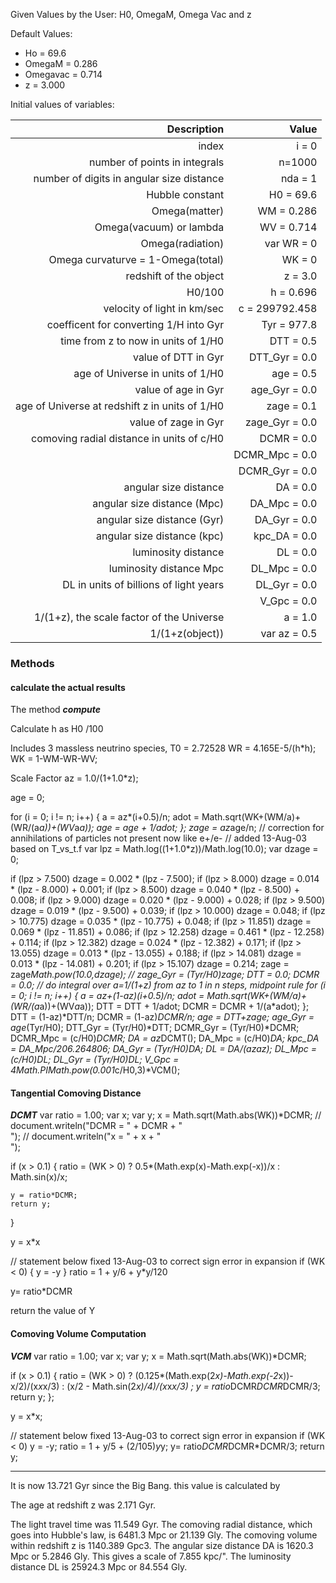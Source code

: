 Given Values by the User:
H0, OmegaM, Omega Vac and z

Default Values:
+ Ho = 69.6
+ OmegaM = 0.286
+ Omegavac = 0.714
+ z = 3.000


Initial values of variables:

|Description | Value |
|---------------:|-------------:|
| index |  i = 0|
| number of points in integrals | n=1000 |
| number of digits in angular size distance | nda = 1 |
| Hubble constant |H0 = 69.6 |
| Omega(matter) | WM = 0.286 |
| Omega(vacuum) or lambda | WV = 0.714 |
| Omega(radiation) | var WR = 0 |
|  Omega curvaturve = 1-Omega(total) | WK = 0 |
| redshift of the object | z = 3.0 |
| H0/100 | h = 0.696 |
| velocity of light in km/sec | c = 299792.458 |
| coefficent for converting 1/H into Gyr | Tyr = 977.8 |
| time from z to now in units of 1/H0 | DTT = 0.5
| value of DTT in Gyr | DTT_Gyr = 0.0 |
| age of Universe in units of 1/H0 | age = 0.5 |
| value of age in Gyr | age_Gyr = 0.0|
| age of Universe at redshift z in units of 1/H0 | zage = 0.1 |
| value of zage in Gyr | zage_Gyr = 0.0 |
| comoving radial distance in units of c/H0 | DCMR = 0.0 |
| | DCMR_Mpc = 0.0 |
| | DCMR_Gyr = 0.0 |
| angular size distance | DA = 0.0 |
| angular size distance (Mpc) | DA_Mpc = 0.0 |
| angular size distance (Gyr) | DA_Gyr = 0.0 |
| angular size distance (kpc) | kpc_DA = 0.0 |
| luminosity distance | DL = 0.0 |
| luminosity distance Mpc | DL_Mpc = 0.0 |
| DL in units of billions of light years | DL_Gyr = 0.0 |
| | V_Gpc = 0.0|
| 1/(1+z), the scale factor of the Universe | a = 1.0 |
| 1/(1+z(object)) | var az = 0.5 |

### Methods

#### calculate the actual results
 The method ***compute***
  
  Calculate h as H0 /100
  
  Includes 3 massless neutrino species, T0 = 2.72528
  WR = 4.165E-5/(h*h);	
  WK = 1-WM-WR-WV;
  
  Scale Factor
  az = 1.0/(1+1.0*z);
  
  age = 0;
  
  
  for (i = 0; i != n; i++) {
    a = az*(i+0.5)/n;
    adot = Math.sqrt(WK+(WM/a)+(WR/(a*a))+(WV*a*a));
    age = age + 1/adot;
  };
  zage = az*age/n;
// correction for annihilations of particles not present now like e+/e-
// added 13-Aug-03 based on T_vs_t.f
  var lpz = Math.log((1+1.0*z))/Math.log(10.0);
  var dzage = 0;
  
  if (lpz >  7.500) dzage = 0.002 * (lpz -  7.500);
  if (lpz >  8.000) dzage = 0.014 * (lpz -  8.000) +  0.001;
  if (lpz >  8.500) dzage = 0.040 * (lpz -  8.500) +  0.008;
  if (lpz >  9.000) dzage = 0.020 * (lpz -  9.000) +  0.028;
  if (lpz >  9.500) dzage = 0.019 * (lpz -  9.500) +  0.039;
  if (lpz > 10.000) dzage = 0.048;
  if (lpz > 10.775) dzage = 0.035 * (lpz - 10.775) +  0.048;
  if (lpz > 11.851) dzage = 0.069 * (lpz - 11.851) +  0.086;
  if (lpz > 12.258) dzage = 0.461 * (lpz - 12.258) +  0.114;
  if (lpz > 12.382) dzage = 0.024 * (lpz - 12.382) +  0.171;
  if (lpz > 13.055) dzage = 0.013 * (lpz - 13.055) +  0.188;
  if (lpz > 14.081) dzage = 0.013 * (lpz - 14.081) +  0.201;
  if (lpz > 15.107) dzage = 0.214;
  zage = zage*Math.pow(10.0,dzage);
//
  zage_Gyr = (Tyr/H0)*zage;
  DTT = 0.0;
  DCMR = 0.0;
// do integral over a=1/(1+z) from az to 1 in n steps, midpoint rule
  for (i = 0; i != n; i++) {
    a = az+(1-az)*(i+0.5)/n;
    adot = Math.sqrt(WK+(WM/a)+(WR/(a*a))+(WV*a*a));
    DTT = DTT + 1/adot;
    DCMR = DCMR + 1/(a*adot);
  };
  DTT = (1-az)*DTT/n;
  DCMR = (1-az)*DCMR/n;
  age = DTT+zage;
  age_Gyr = age*(Tyr/H0);
  DTT_Gyr = (Tyr/H0)*DTT;
  DCMR_Gyr = (Tyr/H0)*DCMR;
  DCMR_Mpc = (c/H0)*DCMR;
  DA = az*DCMT();
  DA_Mpc = (c/H0)*DA;
  kpc_DA = DA_Mpc/206.264806;
  DA_Gyr = (Tyr/H0)*DA;
  DL = DA/(az*az);
  DL_Mpc = (c/H0)*DL;
  DL_Gyr = (Tyr/H0)*DL;
  V_Gpc = 4*Math.PI*Math.pow(0.001*c/H0,3)*VCM();



#### Tangential Comoving Distance
***DCMT***
  var ratio = 1.00;
  var x;
  var y;
  x = Math.sqrt(Math.abs(WK))*DCMR;
  // document.writeln("DCMR = " + DCMR + "<BR>");
  // document.writeln("x = " + x + "<BR>");
  

  if (x > 0.1) {
    ratio =  (WK > 0) ? 0.5*(Math.exp(x)-Math.exp(-x))/x : Math.sin(x)/x;
    
    y = ratio*DCMR;
    return y;
  }
  
  y = x*x
  
// statement below fixed 13-Aug-03 to correct sign error in expansion
  if (WK < 0) {
    y = -y
  }
  ratio = 1 + y/6 + y*y/120
  
  y= ratio*DCMR
  
  return the value of Y


#### Comoving Volume Computation
***VCM***
  var ratio = 1.00;
  var x;
  var y;
  x = Math.sqrt(Math.abs(WK))*DCMR;
  
  if (x > 0.1) {
    ratio =  (WK > 0) ? (0.125*(Math.exp(2*x)-Math.exp(-2*x))-x/2)/(x*x*x/3) :
    (x/2 - Math.sin(2*x)/4)/(x*x*x/3) ;
    y = ratio*DCMR*DCMR*DCMR/3;
    return y;
  };
  
  y = x*x;
  
// statement below fixed 13-Aug-03 to correct sign error in expansion
  if (WK < 0) y = -y;
  ratio = 1 + y/5 + (2/105)*y*y;
  y= ratio*DCMR*DCMR*DCMR/3;
  return y;


------------------------------------------------

It is now 13.721 Gyr since the Big Bang.
 this value is calculated by 

The age at redshift z was 2.171 Gyr.



The light travel time was 11.549 Gyr.
The comoving radial distance, which goes into Hubble's law, is 6481.3 Mpc or 21.139 Gly.
The comoving volume within redshift z is 1140.389 Gpc3.
The angular size distance DA is 1620.3 Mpc or 5.2846 Gly.
This gives a scale of 7.855 kpc/".
The luminosity distance DL is 25924.3 Mpc or 84.554 Gly.
